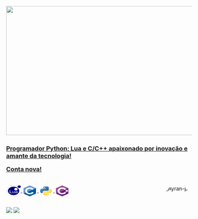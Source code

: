 <div align="center">
  <a href="https://www.linkedin.com/in/ayran-gabriel-9b23ab246/">
  <img class="animated-gif" height="350" width="1000" src="https://media3.giphy.com/media/GuLLbKFIAfqMw1Y7oc/giphy.gif?cid=790b76112f2574b98f3ee55678a5ed75d6b02f2087ef990d&rid=giphy.gif&ct=g">
</div>

### Programador Python; Lua e C/C++ apaixonado por inovação e amante da tecnologia! <p> Conta nova!

<div style="display: inline_block"><br>
  <img align="center" alt="Ayran-Lua" height="30" width="40" src="https://github.com/devicons/devicon/blob/master/icons/lua/lua-original-wordmark.svg">
  <img align="center" alt="Ayran-C" height="30" width="40" src="https://github.com/devicons/devicon/blob/master/icons/c/c-original.svg">
  <img align="center" alt="Ayran-Python" height="30" width="40" src="https://raw.githubusercontent.com/devicons/devicon/master/icons/python/python-original.svg">
  <img align="center" alt="Ayran-Csharp" height="30" width="40" src="https://raw.githubusercontent.com/devicons/devicon/master/icons/csharp/csharp-original.svg">
  <img align="right" class="animated-gif" alt="Ayran-pic" height="150" style="border-radius:50px;" src="https://media0.giphy.com/media/1aTUTJOn3aavLVC6G1/giphy.gif?cid=ecf05e47sook0w8x3onwmrt1pauntm14dkh0qprbqsnoigzn&rid=giphy.gif&ct=g">
</div>

  ##
 
<div> 
  <a href = "mailto:ayran.labor@gmail.com"><img src="https://img.shields.io/badge/-Gmail-%23333?style=for-the-badge&logo=gmail&logoColor=white" target="_blank"></a>
  <a href="https://www.linkedin.com/in/ayran-gabriel-9b23ab246/" target="_blank"><img src="https://img.shields.io/badge/-LinkedIn-%230077B5?style=for-the-badge&logo=linkedin&logoColor=white" target="_blank"></a> 
</div>
